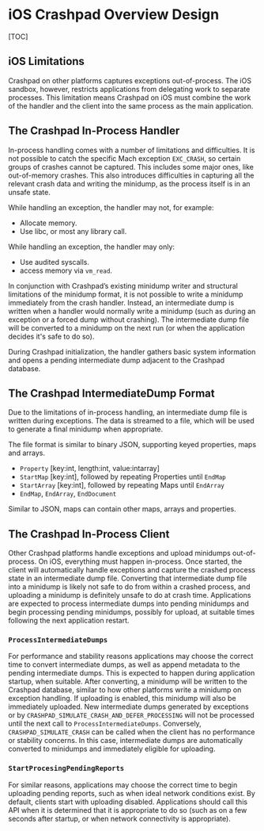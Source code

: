 <!--
Copyright 2021 The Crashpad Authors. All rights reserved.

Licensed under the Apache License, Version 2.0 (the "License");
you may not use this file except in compliance with the License.
You may obtain a copy of the License at

    http://www.apache.org/licenses/LICENSE-2.0

Unless required by applicable law or agreed to in writing, software
distributed under the License is distributed on an "AS IS" BASIS,
WITHOUT WARRANTIES OR CONDITIONS OF ANY KIND, either express or implied.
See the License for the specific language governing permissions and
limitations under the License.
-->

# iOS Crashpad Overview Design

[TOC]

## iOS Limitations

Crashpad on other platforms captures exceptions out-of-process. The iOS sandbox,
however, restricts applications from delegating work to separate processes.
This limitation means Crashpad on iOS must combine the work of the handler and
the client into the same process as the main application.

## The Crashpad In-Process Handler

In-process handling comes with a number of limitations and difficulties. It is
not possible to catch the specific Mach exception `EXC_CRASH`, so certain groups
of crashes cannot be captured. This includes some major ones, like out-of-memory
crashes. This also introduces difficulties in capturing all the relevant crash
data and writing the minidump, as the process itself is in an unsafe state.

While handling an exception, the handler may not, for example:

 - Allocate memory.
 - Use libc, or most any library call.

While handling an exception, the handler may only:

 - Use audited syscalls.
 - access memory via `vm_read`.

In conjunction with Crashpad’s existing minidump writer and structural
limitations of the minidump format, it is not possible to write a minidump
immediately from the crash handler. Instead, an intermediate dump is written
when a handler would normally write a minidump (such as during an exception or a
forced dump without crashing). The intermediate dump file will be converted to
a minidump on the next run (or when the application decides it's safe to do so).

During Crashpad initialization, the handler gathers basic system information
and opens a pending intermediate dump adjacent to the Crashpad database.

## The Crashpad IntermediateDump Format

Due to the limitations of in-process handling, an intermediate dump file is
written during exceptions. The data is streamed to a file, which will be used to
generate a final minidump when appropriate.

The file format is similar to binary JSON, supporting keyed properties, maps and
arrays.

 - `Property` [key:int, length:int, value:intarray]
 - `StartMap` [key:int], followed by repeating Properties until `EndMap`
 - `StartArray` [key:int], followed by repeating Maps until `EndArray`
 - `EndMap`, `EndArray`, `EndDocument`

Similar to JSON, maps can contain other maps, arrays and properties.

## The Crashpad In-Process Client

Other Crashpad platforms handle exceptions and upload minidumps out-of-process.
On iOS, everything must happen in-process. Once started, the client will
automatically handle exceptions and capture the crashed process state in an
intermediate dump file. Converting that intermediate dump file into a minidump
is likely not safe to do from within a crashed process, and uploading a minidump
is definitely unsafe to do at crash time. Applications are expected to process
intermediate dumps into pending minidumps and begin processing pending
minidumps, possibly for upload, at suitable times following the next application
restart.


### `ProcessIntermediateDumps`
For performance and stability reasons applications may choose the correct time
to convert intermediate dumps, as well as append metadata to the pending
intermediate dumps. This is expected to happen during application startup, when
suitable. After converting, a minidump will be written to the Crashpad database,
similar to how other platforms write a minidump on exception handling. If
uploading is enabled, this minidump will also be immediately uploaded. New
intermediate dumps generated by exceptions or by
`CRASHPAD_SIMULATE_CRASH_AND_DEFER_PROCESSING` will not be processed until
the next call to `ProcessIntermediateDumps`. Conversely,
`CRASHPAD_SIMULATE_CRASH` can be called when the client has no performance or
stability concerns. In this case, intermediate dumps are automatically
converted to minidumps and immediately eligible for uploading.

### `StartProcesingPendingReports`
For similar reasons, applications may choose the correct time to begin uploading
pending reports, such as when ideal network conditions exist. By default,
clients start with uploading disabled. Applications should call this API when
it is determined that it is appropriate to do so (such as on a few seconds after
startup, or when network connectivity is appropriate).
